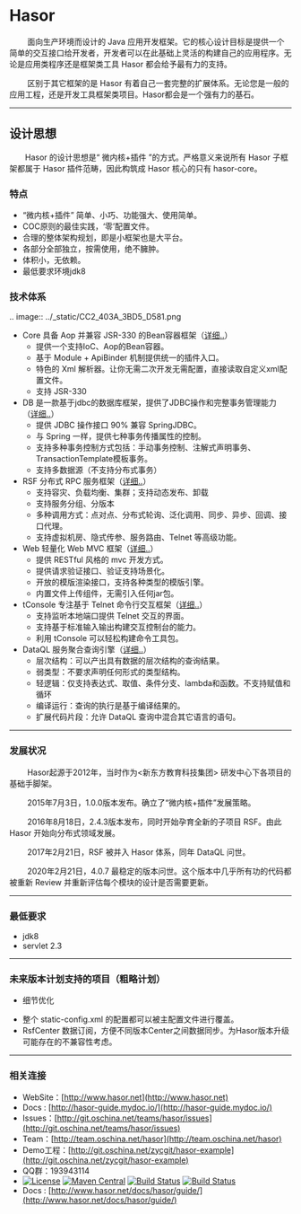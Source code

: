 # Hasor

&emsp;&emsp; 面向生产环境而设计的 Java 应用开发框架。它的核心设计目标是提供一个简单的交互接口给开发者，开发者可以在此基础上灵活的构建自己的应用程序。无论是应用类程序还是框架类工具 Hasor 都会给予最有力的支持。

&emsp;&emsp; 区别于其它框架的是 Hasor 有着自己一套完整的扩展体系。无论您是一般的应用工程，还是开发工具框架类项目。Hasor都会是一个强有力的基石。

----------
## 设计思想
&emsp;&emsp;Hasor 的设计思想是“ 微内核+插件 ”的方式。严格意义来说所有 Hasor 子框架都属于 Hasor 插件范畴，因此构筑成 Hasor 核心的只有 hasor-core。

### 特点
- “微内核+插件” 简单、小巧、功能强大、使用简单。
- COC原则的最佳实践，‘零’配置文件。
- 合理的整体架构规划，即是小框架也是大平台。
- 各部分全部独立，按需使用，绝不臃肿。
- 体积小，无依赖。
- 最低要求环境jdk8

### 技术体系
.. image:: ../_static/CC2_403A_3BD5_D581.png

- Core 具备 Aop 并兼容 JSR-330 的Bean容器框架（[详细..](hasor-core/README.md)）
  - 提供一个支持IoC、Aop的Bean容器。
  - 基于 Module + ApiBinder 机制提供统一的插件入口。
  - 特色的 Xml 解析器。让你无需二次开发无需配置，直接读取自定义xml配置文件。
  - 支持 JSR-330
- DB 是一款基于jdbc的数据库框架，提供了JDBC操作和完整事务管理能力（[详细..](hasor-db/README.md)）
  - 提供 JDBC 操作接口 90% 兼容 SpringJDBC。
  - 与 Spring 一样，提供七种事务传播属性的控制。
  - 支持多种事务控制方式包括：手动事务控制、注解式声明事务、TransactionTemplate模板事务。
  - 支持多数据源（不支持分布式事务）
- RSF 分布式 RPC 服务框架（[详细..](hasor-rsf/README.md)）
  - 支持容灾、负载均衡、集群；支持动态发布、卸载
  - 支持服务分组、分版本
  - 多种调用方式：点对点、分布式轮询、泛化调用、同步、异步、回调、接口代理。
  - 支持虚拟机房、隐式传参、服务路由、Telnet 等高级功能。
- Web 轻量化 Web MVC 框架（[详细..](hasor-web/README.md)）
  - 提供 RESTful 风格的 mvc 开发方式。
  - 提供请求验证接口、验证支持场景化。
  - 开放的模版渲染接口，支持各种类型的模版引擎。
  - 内置文件上传组件，无需引入任何jar包。
- tConsole 专注基于 Telnet 命令行交互框架（[详细..](hasor-tconsole/README.md)）
  - 支持监听本地端口提供 Telnet 交互的界面。
  - 支持基于标准输入输出构建交互控制台的能力。
  - 利用 tConsole 可以轻松构建命令工具包。
- DataQL 服务聚合查询引擎（[详细..](hasor-dataql/README.md)）
  - 层次结构：可以产出具有数据的层次结构的查询结果。
  - 弱类型：不要求声明任何形式的类型结构。
  - 轻逻辑：仅支持表达式、取值、条件分支、lambda和函数。不支持赋值和循环
  - 编译运行：查询的执行是基于编译结果的。
  - 扩展代码片段：允许 DataQL 查询中混合其它语言的语句。

----------
### 发展状况

&emsp;&emsp; Hasor起源于2012年，当时作为<新东方教育科技集团> 研发中心下各项目的基础手脚架。

&emsp;&emsp; 2015年7月3日，1.0.0版本发布。确立了“微内核+插件”发展策略。

&emsp;&emsp; 2016年8月18日，2.4.3版本发布，同时开始孕育全新的子项目 RSF。由此 Hasor 开始向分布式领域发展。

&emsp;&emsp; 2017年2月21日，RSF 被并入 Hasor 体系，同年 DataQL 问世。

&emsp;&emsp; 2020年2月21日，4.0.7 最稳定的版本问世。这个版本中几乎所有功的代码都被重新 Review 并重新评估每个模块的设计是否需要更新。

----------
### 最低要求
* jdk8
* servlet 2.3

----------
### 未来版本计划支持的项目（粗略计划）
* 细节优化
- 整个 static-config.xml 的配置都可以被主配置文件进行覆盖。
- RsfCenter 数据订阅，方便不同版本Center之间数据同步。为Hasor版本升级可能存在的不兼容性考虑。

----------
### 相关连接

* WebSite：[http://www.hasor.net](http://www.hasor.net)
* Docs : [http://hasor-guide.mydoc.io/](http://hasor-guide.mydoc.io/)
* Issues：[http://git.oschina.net/teams/hasor/issues](http://git.oschina.net/teams/hasor/issues)
* Team：[http://team.oschina.net/hasor](http://team.oschina.net/hasor)
* Demo工程：[http://git.oschina.net/zycgit/hasor-example](http://git.oschina.net/zycgit/hasor-example)
* QQ群：193943114
* [![License](https://img.shields.io/badge/license-Apache%202-4EB1BA.svg)](https://www.apache.org/licenses/LICENSE-2.0.html)
[![Maven Central](https://maven-badges.herokuapp.com/maven-central/net.hasor/hasor-rsf/badge.svg)](https://maven-badges.herokuapp.com/maven-central/net.hasor/hasor-rsf)
[![Build Status](https://travis-ci.org/zycgit/rsf.svg?branch=master)](https://travis-ci.org/zycgit/rsf)
[![Build Status](https://travis-ci.org/zycgit/rsf.svg?branch=dev)](https://travis-ci.org/zycgit/rsf)
* Docs : [http://www.hasor.net/docs/hasor/guide/](http://www.hasor.net/docs/hasor/guide/)
